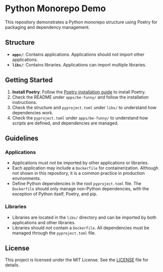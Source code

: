 # Python Monorepo Demo

This repository demonstrates a Python monorepo structure using Poetry for packaging and dependency management.

## Structure

- **`apps/`**: Contains applications. Applications should not import other applications.
- **`libs/`**: Contains libraries. Applications can import multiple libraries.

## Getting Started

1. **Install Poetry**: Follow the [Poetry installation guide](https://python-poetry.org/docs/#installation) to install Poetry.
2. Check the README under `apps/be-funny/` and follow the installation instructions.
3. Check the structure and `pyproject.toml` under `libs/` to understand how dependencies work.
4. Check the `pyproject.toml` under `apps/be-funny/` to understand how scripts are defined, and dependencies are managed.

## Guidelines
### Applications

- Applications must not be imported by other applications or libraries.
- Each application may include a `Dockerfile` for containerization. Although not shown in this repository, it is a common practice in production environments.
- Define Python dependencies in the root `pyproject.toml` file. The `Dockerfile` should only manage non-Python dependencies, with the exception of Python itself, Poetry, and pip.

### Libraries

- Libraries are located in the `libs/` directory and can be imported by both applications and other libraries.
- Libraries should not contain a `Dockerfile`. All dependencies must be managed through the `pyproject.toml` file.


## License

This project is licensed under the MIT License. See the [LICENSE](LICENSE) file for details.